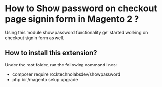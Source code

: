 # How to Show password on checkout page signin form in Magento 2 ?
Using this module show password functionality get started working on checkout signin form as well.

## How to install this extension?

Under the root folder, run the following command lines:

- composer require rocktechnolabsdev/showpassword
- php bin/magento setup:upgrade
